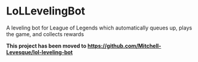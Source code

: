 # LoLLevelingBot
A leveling bot for League of Legends which automatically queues up, plays the game, and collects rewards

**This project has been moved to https://github.com/Mitchell-Levesque/lol-leveling-bot**
